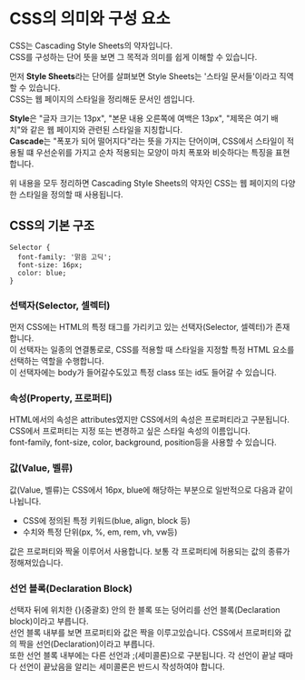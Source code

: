 # CSS의 의미와 구성 요소

CSS는 Cascading Style Sheets의 약자입니다.<br>
CSS를 구성하는 단어 뜻을 보면 그 목적과 의미를 쉽게 이해할 수 있습니다.

먼저 **Style Sheets**라는 단어를 살펴보면 Style Sheets는 '스타일 문서들'이라고 직역할 수 있습니다.<br>
CSS는 웹 페이지의 스타일을 정리해둔 문서인 셈입니다.

**Style**은 "글자 크기는 13px", "본문 내용 오른쪽에 여백은 13px", "제목은 여기 배치"와 같은 웹 페이지와 관련된 스타일을 지칭합니다.<br>
**Cascade**는 "폭포가 되어 떨어지다"라는 뜻을 가지는 단어이며, CSS에서 스타일이 적용될 떄 우선순위를 가지고 순차 적용되는 모양이 마치 폭포와 비슷하다는 특징을 표현합니다.

위 내용을 모두 정리하면 Cascading Style Sheets의 약자인 CSS는 웹 페이지의 다양한 스타일을 정의할 때 사용됩니다.

## CSS의 기본 구조

```
Selector {
  font-family: '맑음 고딕';
  font-size: 16px;
  color: blue;
}
```

### 선택자(Selector, 셀렉터)

먼저 CSS에는 HTML의 특정 태그를 가리키고 있는 선택자(Selector, 셀렉터)가 존재합니다.<br>
이 선택자는 일종의 연결통로로, CSS를 적용할 때 스타일을 지정할 특정 HTML 요소를 선택하는 역할을 수행합니다.<br>
이 선택자에는 body가 들어갈수도있고 특정 class 또는 id도 들어갈 수 있습니다.

### 속성(Property, 프로퍼티)

HTML에서의 속성은 attributes였지만 CSS에서의 속성은 프로퍼티라고 구분됩니다.<br>
CSS에서 프로퍼티는 지정 또는 변경하고 싶은 스타일 속성의 이름입니다.<br>
font-family, font-size, color, background, position등을 사용할 수 있습니다.

### 값(Value, 벨류)

값(Value, 벨류)는 CSS에서 16px, blue에 해당하는 부분으로 일반적으로 다음과 같이 나뉩니다.

- CSS에 정의된 특정 키워드(blue, align, block 등)
- 수치와 특정 단위(px, %, em, rem, vh, vw등)

값은 프로퍼티와 짝울 이루어서 사용합니다. 보통 각 프로퍼티에 허용되는 값의 종류가 정해져있습니다.


### 선언 블록(Declaration Block)

선택자 뒤에 위치한 {}(중괄호) 안의 한 블록 또는 덩어리를 선언 블록(Declaration block)이라고 부릅니다.<br>
선언 블록 내부를 보면 프로퍼티와 값은 짝을 이루고있습니다. CSS에서 프로퍼티와 값의 짝을 선언(Declaration)이라고 부릅니다.<br>
또한 선언 블록 내부에는 다른 선언과 ;(세미콜론)으로 구분됩니다. 각 선언이 끝날 때마다 선언이 끝났음을 알리는 세미콜론은 반드시 작성하여야 합니다.
